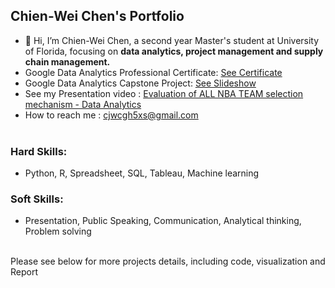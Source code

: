 ## Chien-Wei Chen's Portfolio
- 👋 Hi, I’m Chien-Wei Chen, a second year Master's student at University of Florida, focusing on **data analytics, project management and supply chain management.**
- Google Data Analytics Professional Certificate: [See Certificate](https://coursera.org/verify/professional-cert/TTLJNGNEVJF8)
- Google Data Analytics Capstone Project: [See Slideshow](https://docs.google.com/presentation/d/1Cc2qyCWEi9Ni_DDR7hpqm4Mu5uSljYK-L9plmqMKN_s/edit?usp=sharing)
- See my Presentation video : [Evaluation of ALL NBA TEAM selection mechanism - Data Analytics](https://ufl.zoom.us/rec/play/fVbHMS6BOfGf6Kk8fRLUflHBv0xiAHjF5Jv57LgBlqLsEzJ9LSut8oW-xojm2fYtd5JFKC1t379Gy5Y.UbRluA6lJZULPr2O?startTime=1650374522000)<br>
- How to reach me : cjwcgh5xs@gmail.com<br><br>

### Hard Skills: <br> 
- Python, R, Spreadsheet, SQL, Tableau, Machine learning <br>
### Soft Skills: <br>
- Presentation, Public Speaking, Communication, Analytical thinking, Problem solving<br><br>

Please see below for more projects details, including code, visualization and Report

<!---
wei5495/wei5495 is a ✨ special ✨ repository because its `README.md` (this file) appears on your GitHub profile.
You can click the Preview link to take a look at your changes.
--->
